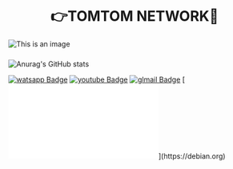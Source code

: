 <h1 align="center"> 👉TOMTOM NETWORK👋 </h1>



![This is an image](https://www.out4mind.com/wp-content/uploads/2015/03/19996-tux-against-windows-logo-1280x800-computer-wallpaper.jpg)


###
![Anurag's GitHub stats](https://github-readme-stats.vercel.app/api?username=tomtomnetwork&show_icons=true&theme=radical)


[![watsapp Badge](https://img.shields.io/badge/WhatsApp-25D366?style=for-the-badge&logo=whatsapp&logoColor=white&link=https://www.youtube.com/user/TreinaWeb)](https://api.whatsapp.com/send/?phone=5594992601696&text&type=phone_number&app_absent=0)
[![youtube Badge](https://img.shields.io/badge/YouTube-FF0000?style=for-the-badge&logo=youtube&logoColor=white&link=https://www.youtube.com)](https://www.youtube.com/user/TreinaWeb)
[![glmail Badge](https://img.shields.io/badge/Gmail-D14836?style=for-the-badge&logo=gmail&logoColor=white&link=https://gmail.com)](https://gmail.com)
[![glmail Badge]([https://img.shields.io/badge/Gmail-D14836?style=for-the-badge&logo=gmail&logoColor=white](https://img.shields.io/badge/Debian-A81D33?style=for-the-badge&logo=debian&logoColor=white)&link=https://gmail.com)](https://debian.org)
